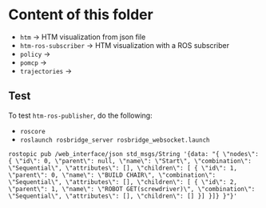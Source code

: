 # Content of this folder

 * `htm` → HTM visualization from json file
 * `htm-ros-subscriber` → HTM visualization with a ROS subscriber
 * `policy` →
 * `pomcp` →
 * `trajectories` →

## Test

To test `htm-ros-publisher`, do the following:

 * `roscore`
 * `roslaunch rosbridge_server rosbridge_websocket.launch`

```
rostopic pub /web_interface/json std_msgs/String '{data: "{ \"nodes\": { \"id\": 0, \"parent\": null, \"name\": \"Start\", \"combination\": \"Sequential\", \"attributes\": [], \"children\": [ { \"id\": 1, \"parent\": 0, \"name\": \"BUILD CHAIR\", \"combination\": \"Sequential\", \"attributes\": [], \"children\": [ { \"id\": 2, \"parent\": 1, \"name\": \"ROBOT GET(screwdriver)\", \"combination\": \"Sequential\", \"attributes\": [], \"children\": [] }] }]} }"}'
```
